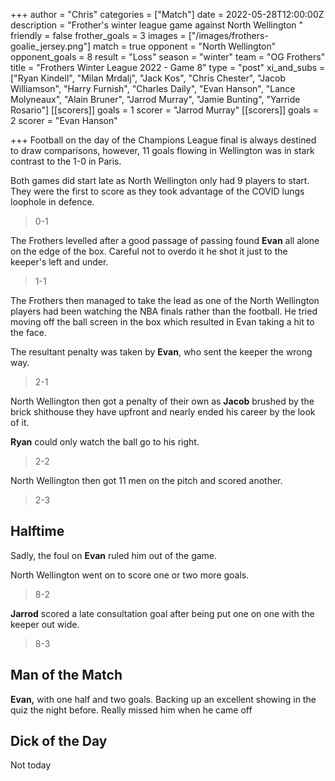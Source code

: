 +++
author = "Chris"
categories = ["Match"]
date = 2022-05-28T12:00:00Z
description = "Frother's winter league game against North Wellington "
friendly = false
frother_goals = 3
images = ["/images/frothers-goalie_jersey.png"]
match = true
opponent = "North Wellington"
opponent_goals = 8
result = "Loss"
season = "winter"
team = "OG Frothers"
title = "Frothers Winter League 2022 - Game 8"
type = "post"
xi_and_subs = ["Ryan Kindell", "Milan Mrdalj", "Jack Kos", "Chris Chester", "Jacob Williamson", "Harry Furnish", "Charles Daily", "Evan Hanson", "Lance Molyneaux", "Alain Bruner", "Jarrod Murray", "Jamie Bunting", "Yarride Rosario"]
[[scorers]]
goals = 1
scorer = "Jarrod Murray"
[[scorers]]
goals = 2
scorer = "Evan Hanson"

+++
Football on the day of the Champions League final is always destined to draw comparisons, however, 11 goals flowing in Wellington was in stark contrast to the 1-0 in Paris.

Both games did start late as North Wellington only had 9 players to start. They were the first to score as they took advantage of the COVID lungs loophole in defence.

> 0-1

The Frothers levelled after a good passage of passing found **Evan** all alone on the edge of the box. Careful not to overdo it he shot it just to the keeper's left and under.

> 1-1

The Frothers then managed to take the lead as one of the North Wellington players had been watching the NBA finals rather than the football. He tried moving off the ball screen in the box which resulted in Evan taking a hit to the face.

The resultant penalty was taken by **Evan**, who sent the keeper the wrong way.

> 2-1

North Wellington then got a penalty of their own as **Jacob** brushed by the brick shithouse they have upfront and nearly ended his career by the look of it.

**Ryan** could only watch the ball go to his right.

> 2-2

North Wellington then got 11 men on the pitch and scored another.

> 2-3

## Halftime

Sadly, the foul on **Evan** ruled him out of the game.

North Wellington went on to score one or two more goals.

> 8-2

**Jarrod** scored a late consultation goal after being put one on one with the keeper out wide.

> 8-3

## Man of the Match

**Evan,** with one half and two goals. Backing up an excellent showing in the quiz the night before. Really missed him when he came off

## Dick of the Day

Not today